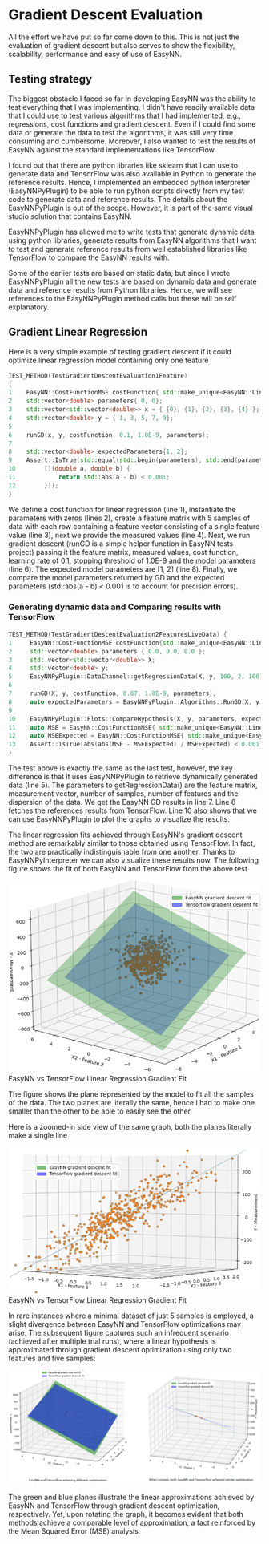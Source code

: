 # Gradient Descent Evaluation

All the effort we have put so far come down to this. This is not just the evaluation of gradient descent but also serves to show the flexibility, scalability, performance and easy of use of EasyNN.

## Testing strategy

The biggest obstacle I faced so far in developing EasyNN was the ability to test everything that I was implementing. I didn't have readily available data that I could use to test various algorithms that I had implemented, e.g., regressions, cost functions and gradient descent. Even if I could find some data or generate the data to test the algorithms, it was still very time consuming and cumbersome. Moreover, I also wanted to test the results of EasyNN against the standard implementations like TensorFlow.

I found out that there are python libraries like sklearn that I can use to generate data and TensorFlow was also available in Python to generate the reference results. Hence, I implemented an embedded python interpreter (EasyNNPyPlugin) to be able to run python scripts directly from my test code to generate data and reference results. The details about the EasyNNPyPlugin is out of the scope. However, it is part of the same visual studio solution that contains EasyNN.

EasyNNPyPlugin has allowed me to write tests that generate dynamic data using python libraries, generate results from EasyNN algorithms that I want to test and generate reference results from well established libraries like TensorFlow to compare the EasyNN results with.

Some of the earlier tests are based on static data, but since I wrote EasyNNPyPlugin all the new tests are based on dynamic data and generate data and reference results from Python libraries. Hence, we will see references to the EasyNNPyPlugin method calls but these will be self explanatory.

## Gradient Linear Regression

Here is a very simple example of testing gradient descent if it could optimize linear regression model containing only one feature

```cpp
TEST_METHOD(TestGradientDescentEvaluation1Feature)
{
1    EasyNN::CostFunctionMSE costFunction{ std::make_unique<EasyNN::LinearRegression>() };
2    std::vector<double> parameters{ 0, 0};
3    std::vector<std::vector<double>> x = { {0}, {1}, {2}, {3}, {4} };
4    std::vector<double> y = { 1, 3, 5, 7, 9};
5
6    runGD(x, y, costFunction, 0.1, 1.0E-9, parameters);
7
8    std::vector<double> expectedParameters{1, 2};
9    Assert::IsTrue(std::equal(std::begin(parameters), std::end(parameters), std::begin(expectedParameters), 
10        [](double a, double b) {
11            return std::abs(a - b) < 0.001; 
12        }));
}
```

We define a cost function for linear regression (line 1), instantiate the parameters with zeros (lines 2), create a feature matrix with 5 samples of data with each row containing a feature vector consisting of a single feature value (line 3), next we provide the measured values (line 4). Next, we run gradient descent (runGD is a simple helper function in EasyNN tests project) passing it the feature matrix, measured values, cost function, learning rate of 0.1, stopping threshold of 1.0E-9 and the model parameters (line 6). The expected model parameters are [1, 2] (line 8). Finally, we compare the model parameters returned by GD and the expected parameters (std::abs(a - b) < 0.001 is to account for precision errors).

### Generating dynamic data and Comparing results with TensorFlow

```cpp
TEST_METHOD(TestGradientDescentEvaluation2FeaturesLiveData) {
1     EasyNN::CostFunctionMSE costFunction{std::make_unique<EasyNN::LinearRegression>()};
2     std::vector<double> parameters { 0.0, 0.0, 0.0 };
3     std::vector<std::vector<double>> X;
4     std::vector<double> y;
5     EasyNNPyPlugin::DataChannel::getRegressionData(X, y, 100, 2, 100);
6
7     runGD(X, y, costFunction, 0.07, 1.0E-9, parameters);
8     auto expectedParameters = EasyNNPyPlugin::Algorithms::RunGD(X, y, 3);
9
10    EasyNNPyPlugin::Plots::CompareHypothesis(X, y, parameters, expectedParameters);
11    auto MSE = EasyNN::CostFunctionMSE{ std::make_unique<EasyNN::LinearRegression>() }.evaluate(X, y, parameters);
12    auto MSEExpected = EasyNN::CostFunctionMSE{ std::make_unique<EasyNN::LinearRegression>() }.evaluate(X, y, expectedParameters);
13    Assert::IsTrue(abs(abs(MSE - MSEExpected) / MSEExpected) < 0.001);
}
```

The test above is exactly the same as the last test, however, the key difference is that it uses EasyNNPyPlugin to retrieve dynamically generated data (line 5). The parameters to getRegressionData() are the feature matrix, measurement vector, number of samples, number of features and the dispersion of the data. We get the EasyNN GD results in line 7. Line 8 fetches the references results from TensorFlow. Line 10 also shows that we can use EasyNNPyPlugin to plot the graphs to visualize the results.

The linear regression fits achieved through EasyNN's gradient descent method are remarkably similar to those obtained using TensorFlow. In fact, the two are practically indistinguishable from one another. Thanks to EasyNNPyInterpreter we can also visualize these results now. The following figure shows the fit of both EasyNN and TensorFlow from the above test

![EasyNNvsTensorFlowGD](../assets/img/EasyNNTest/LinearRegressionGDFrontView.png)
        EasyNN vs TensorFlow Linear Regression Gradient Fit

The figure shows the plane represented by the model to fit all the samples of the data. The two planes are literally the same, hence I had to make one smaller than the other to be able to easily see the other.

Here is a zoomed-in side view of the same graph, both the planes literally make a single line

![EasyNNvsTensorFlowGD](../assets/img/EasyNNTest/LinearRegressionGDSideView.png)
        EasyNN vs TensorFlow Linear Regression Gradient Fit


In rare instances where a minimal dataset of just 5 samples is employed, a slight divergence between EasyNN and TensorFlow optimizations may arise. The subsequent figure captures such an infrequent scenario (achieved after multiple trial runs), where a linear hypothesis is approximated through gradient descent optimization using only two features and five samples:

![EasyNNvsTensorFlowLowSampleRate](../assets/img/EasyNNvsTensorFlowGD.png)

The green and blue planes illustrate the linear approximations achieved by EasyNN and TensorFlow through gradient descent optimization, respectively. Yet, upon rotating the graph, it becomes evident that both methods achieve a comparable level of approximation, a fact reinforced by the Mean Squared Error (MSE) analysis.